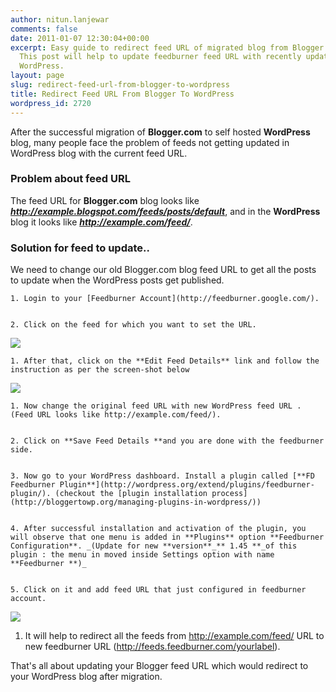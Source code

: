 ```yaml
---
author: nitun.lanjewar
comments: false
date: 2011-01-07 12:30:04+00:00
excerpt: Easy guide to redirect feed URL of migrated blog from Blogger to WordPress,
  This post will help to update feedburner feed URL with recently updated post in
  WordPress.
layout: page
slug: redirect-feed-url-from-blogger-to-wordpress
title: Redirect Feed URL From Blogger To WordPress
wordpress_id: 2720
---
```


After the successful migration of **Blogger.com** to self hosted **WordPress** blog, many people face the problem of feeds not getting updated in WordPress blog with the current feed URL.


### Problem about feed URL


The feed URL for **Blogger.com** blog looks like _**http://example.blogspot.com/feeds/posts/default**_, and in the **WordPress** blog it looks like _**http://example.com/feed/**_.


### Solution for feed to update..


We need to change our old Blogger.com blog feed URL to get all the posts to update when the WordPress posts get published.




	
    1. Login to your [Feedburner Account](http://feedburner.google.com/).

	
    2. Click on the feed for which you want to set the URL.



[![](https://rtcamp.com/wp-content/uploads/2011/01/bloggertowp-feed.png)](https://rtcamp.com/wp-content/uploads/2011/01/bloggertowp-feed.png)




	
    1. After that, click on the **Edit Feed Details** link and follow the instruction as per the screen-shot below



[![](https://rtcamp.com/wp-content/uploads/2011/01/bloggertowp-feed2-600x266.png)](https://rtcamp.com/wp-content/uploads/2011/01/bloggertowp-feed2.png)




	
    1. Now change the original feed URL with new WordPress feed URL . (Feed URL looks like http://example.com/feed/).

	
    2. Click on **Save Feed Details **and you are done with the feedburner side.

	
    3. Now go to your WordPress dashboard. Install a plugin called [**FD Feedburner Plugin**](http://wordpress.org/extend/plugins/feedburner-plugin/). (checkout the [plugin installation process](http://bloggertowp.org/managing-plugins-in-wordpress/))

	
    4. After successful installation and activation of the plugin, you will observe that one menu is added in **Plugins** option **Feedburner Configuration**. _(Update for new **version**_** 1.45 **_of this plugin : the menu in moved inside Settings option with name **Feedburner **)_

	
    5. Click on it and add feed URL that just configured in feedburner account.



[![](https://rtcamp.com/wp-content/uploads/2011/01/bloggertowp-feed3.png)](https://rtcamp.com/wp-content/uploads/2011/01/bloggertowp-feed3.png)



	
  1. It will help to redirect all the feeds from http://example.com/feed/ URL to new feedburner URL (http://feeds.feedburner.com/yourlabel).


That's all about updating your Blogger feed URL which would redirect to your WordPress blog after migration.
